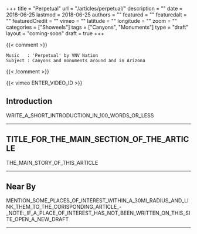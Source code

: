 +++
title           = "Perpetual"
url             = "/articles/perpetual/"
description     = ""
date            = 2018-06-25
lastmod         = 2018-06-25
authors         = ""
featured        = ""
featuredalt     = ""
featuredCredit  = ""
vimeo           = ""
latitude        = ""
longitude       = ""
zoom            = ""
categories      = ["Showeels"]
tags            = ["Canyons", "Monuments"]
type            = "draft"
layout          = "coming-soon"
draft           = true
+++

{{< comment >}}

    Music   : 'Perpetual' by VNV Nation
    Subject : Canyons and monuments around and in Arizona

{{< /comment >}}

{{< vimeo ENTER_VIDEO_ID >}}

## Introduction

WRITE_A_SHORT_INTRODUCTION_IN_100_WORDS_OR_LESS

---

## TITLE_FOR_THE_MAIN_SECTION_OF_THE_ARTICLE

THE_MAIN_STORY_OF_THIS_ARTICLE

---

## Near By

MENTION_SOME_PLACES_OF_INTEREST_WITHIN_A_30MI_RADIUS_AND_LINK_THEM_TO_THE_CORISPONDING_ARTICLE_-_NOTE:_IF_A_PLACE_OF_INTEREST_HAS_NOT_BEEN_WRITTEN_ON_THIS_SITE_OPEN_A_NEW_DRAFT

---


